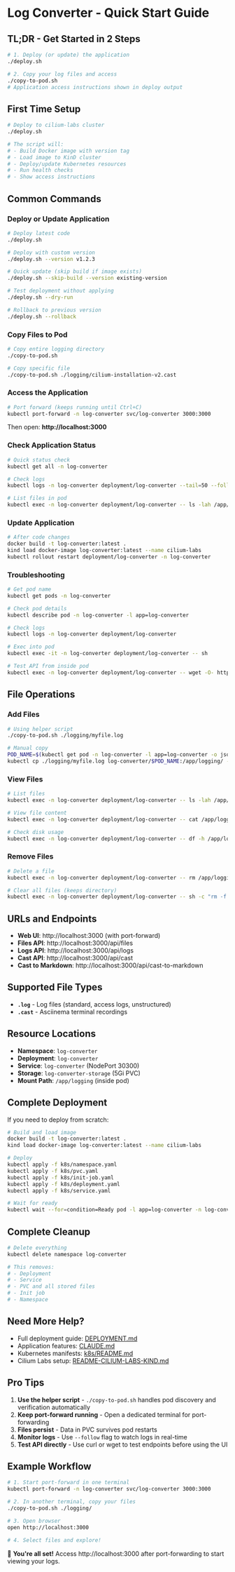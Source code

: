 # Log Converter - Quick Start Guide

## TL;DR - Get Started in 2 Steps

```bash
# 1. Deploy (or update) the application
./deploy.sh

# 2. Copy your log files and access
./copy-to-pod.sh
# Application access instructions shown in deploy output
```

## First Time Setup

```bash
# Deploy to cilium-labs cluster
./deploy.sh

# The script will:
# - Build Docker image with version tag
# - Load image to KinD cluster
# - Deploy/update Kubernetes resources
# - Run health checks
# - Show access instructions
```

## Common Commands

### Deploy or Update Application

```bash
# Deploy latest code
./deploy.sh

# Deploy with custom version
./deploy.sh --version v1.2.3

# Quick update (skip build if image exists)
./deploy.sh --skip-build --version existing-version

# Test deployment without applying
./deploy.sh --dry-run

# Rollback to previous version
./deploy.sh --rollback
```

### Copy Files to Pod

```bash
# Copy entire logging directory
./copy-to-pod.sh

# Copy specific file
./copy-to-pod.sh ./logging/cilium-installation-v2.cast
```

### Access the Application

```bash
# Port forward (keeps running until Ctrl+C)
kubectl port-forward -n log-converter svc/log-converter 3000:3000
```

Then open: **http://localhost:3000**

### Check Application Status

```bash
# Quick status check
kubectl get all -n log-converter

# Check logs
kubectl logs -n log-converter deployment/log-converter --tail=50 --follow

# List files in pod
kubectl exec -n log-converter deployment/log-converter -- ls -lah /app/logging
```

### Update Application

```bash
# After code changes
docker build -t log-converter:latest .
kind load docker-image log-converter:latest --name cilium-labs
kubectl rollout restart deployment/log-converter -n log-converter
```

### Troubleshooting

```bash
# Get pod name
kubectl get pods -n log-converter

# Check pod details
kubectl describe pod -n log-converter -l app=log-converter

# Check logs
kubectl logs -n log-converter deployment/log-converter

# Exec into pod
kubectl exec -it -n log-converter deployment/log-converter -- sh

# Test API from inside pod
kubectl exec -n log-converter deployment/log-converter -- wget -O- http://localhost:3000/api/files
```

## File Operations

### Add Files

```bash
# Using helper script
./copy-to-pod.sh ./logging/myfile.log

# Manual copy
POD_NAME=$(kubectl get pod -n log-converter -l app=log-converter -o jsonpath='{.items[0].metadata.name}')
kubectl cp ./logging/myfile.log log-converter/$POD_NAME:/app/logging/ -n log-converter
```

### View Files

```bash
# List files
kubectl exec -n log-converter deployment/log-converter -- ls -lah /app/logging

# View file content
kubectl exec -n log-converter deployment/log-converter -- cat /app/logging/app.log

# Check disk usage
kubectl exec -n log-converter deployment/log-converter -- df -h /app/logging
```

### Remove Files

```bash
# Delete a file
kubectl exec -n log-converter deployment/log-converter -- rm /app/logging/oldfile.log

# Clear all files (keeps directory)
kubectl exec -n log-converter deployment/log-converter -- sh -c "rm -f /app/logging/*"
```

## URLs and Endpoints

- **Web UI**: http://localhost:3000 (with port-forward)
- **Files API**: http://localhost:3000/api/files
- **Logs API**: http://localhost:3000/api/logs
- **Cast API**: http://localhost:3000/api/cast
- **Cast to Markdown**: http://localhost:3000/api/cast-to-markdown

## Supported File Types

- **`.log`** - Log files (standard, access logs, unstructured)
- **`.cast`** - Asciinema terminal recordings

## Resource Locations

- **Namespace**: `log-converter`
- **Deployment**: `log-converter`
- **Service**: `log-converter` (NodePort 30300)
- **Storage**: `log-converter-storage` (5Gi PVC)
- **Mount Path**: `/app/logging` (inside pod)

## Complete Deployment

If you need to deploy from scratch:

```bash
# Build and load image
docker build -t log-converter:latest .
kind load docker-image log-converter:latest --name cilium-labs

# Deploy
kubectl apply -f k8s/namespace.yaml
kubectl apply -f k8s/pvc.yaml
kubectl apply -f k8s/init-job.yaml
kubectl apply -f k8s/deployment.yaml
kubectl apply -f k8s/service.yaml

# Wait for ready
kubectl wait --for=condition=Ready pod -l app=log-converter -n log-converter --timeout=120s
```

## Complete Cleanup

```bash
# Delete everything
kubectl delete namespace log-converter

# This removes:
# - Deployment
# - Service
# - PVC and all stored files
# - Init job
# - Namespace
```

## Need More Help?

- Full deployment guide: [DEPLOYMENT.md](DEPLOYMENT.md)
- Application features: [CLAUDE.md](CLAUDE.md)
- Kubernetes manifests: [k8s/README.md](k8s/README.md)
- Cilium Labs setup: [README-CILIUM-LABS-KIND.md](README-CILIUM-LABS-KIND.md)

## Pro Tips

1. **Use the helper script** - `./copy-to-pod.sh` handles pod discovery and verification automatically
2. **Keep port-forward running** - Open a dedicated terminal for port-forwarding
3. **Files persist** - Data in PVC survives pod restarts
4. **Monitor logs** - Use `--follow` flag to watch logs in real-time
5. **Test API directly** - Use curl or wget to test endpoints before using the UI

## Example Workflow

```bash
# 1. Start port-forward in one terminal
kubectl port-forward -n log-converter svc/log-converter 3000:3000

# 2. In another terminal, copy your files
./copy-to-pod.sh ./logging/

# 3. Open browser
open http://localhost:3000

# 4. Select files and explore!
```

🎉 **You're all set!** Access http://localhost:3000 after port-forwarding to start viewing your logs.

